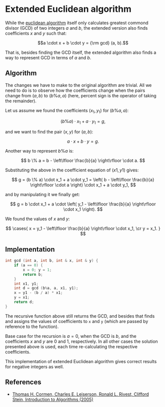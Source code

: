 <!--?title Extended Euclidean algorithm  -->

# Extended Euclidean algorithm

While the [euclidean algorithm](../algebra/euclid_algorithm.html) itself only calculates greatest commond divisor (GCD) of two integers $a$ and $b$, the extended version also finds coefficients $x$ and $y$ such that:

$$a \cdot x + b \cdot y = {\rm gcd} (a, b).$$

That is, besides finding the GCD itself, the extended algorithm also finds a way to represent GCD in terms of $a$ and $b$.

## Algorithm

The changes we have to make to the original algorithm are trivial. All we need to do is to observe how the coefficients change when the pairs change from $(a, b)$ to $(b\%a, a)$ (here, percent sign is the operator of taking the remainder).

Let us assume we found the coefficients $(x_1, y_1)$ for $(b\%a, a)$:

$$ (b \% a) \cdot x_1 + a \cdot y_1 = g, $$

and we want to find the pair $(x, y)$ for $(a, b)$:

$$ a \cdot x + b \cdot y = g. $$

Another way to represent $b \% a$ is:

$$ b \% a = b - \left\lfloor \frac{b}{a} \right\rfloor \cdot a. $$

Substituting the above in the coefficient equation of $(x1, y1)$ gives:

$$ g = (b \% a) \cdot x_1 + a \cdot y_1 = \left( b - \left\lfloor \frac{b}{a} \right\rfloor \cdot a \right) \cdot x_1 + a \cdot y_1, $$

and by manipulating it we finally get:

$$ g = b \cdot x_1 + a \cdot \left( y_1 - \left\lfloor \frac{b}{a} \right\rfloor \cdot x_1 \right). $$

We found the values of $x$ and $y$:

$$ \cases{
x = y_1 - \left\lfloor \frac{b}{a} \right\rfloor \cdot x_1, \cr
y = x_1.
} $$

## Implementation

```cpp
int gcd (int a, int b, int & x, int & y) {
	if (a == 0) {
		x = 0; y = 1;
		return b;
	}
	int x1, y1;
	int d = gcd (b%a, a, x1, y1);
	x = y1 - (b / a) * x1;
	y = x1;
	return d;
}
```

The recursive function above still returns the GCD, and besides that finds and assigns the values of coefficients to `x` and `y` (which are passed by reference to the function).

Base case for the recursion is $a = 0$, when the GCD is $b$, and the coefficients $x$ and $y$ are $0$ and $1$, respectively. In all other cases the solution presented above is used, each time re-calculating the respective coefficients.

This implementation of extended Euclidean algorithm gives correct results for negative integers as well.

## References

- [Thomas H. Cormen, Charles E. Leiserson, Ronald L. Rivest, Clifford Stein, Introduction to Algorithms (2005)](http://e-maxx.ru/bookz/files/cormen.djvu)
